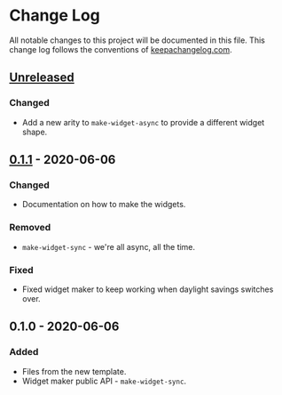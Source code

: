 # Change Log
All notable changes to this project will be documented in this file. This change log follows the conventions of [keepachangelog.com](http://keepachangelog.com/).

## [Unreleased]
### Changed
- Add a new arity to `make-widget-async` to provide a different widget shape.

## [0.1.1] - 2020-06-06
### Changed
- Documentation on how to make the widgets.

### Removed
- `make-widget-sync` - we're all async, all the time.

### Fixed
- Fixed widget maker to keep working when daylight savings switches over.

## 0.1.0 - 2020-06-06
### Added
- Files from the new template.
- Widget maker public API - `make-widget-sync`.

[Unreleased]: https://github.com/your-name/pocket-conn-pool/compare/0.1.1...HEAD
[0.1.1]: https://github.com/your-name/pocket-conn-pool/compare/0.1.0...0.1.1
